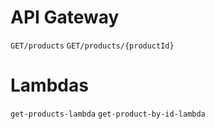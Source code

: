 # API Gateway
`GET/products`
`GET/products/{productId}`

# Lambdas
`get-products-lambda`
`get-product-by-id-lambda`
